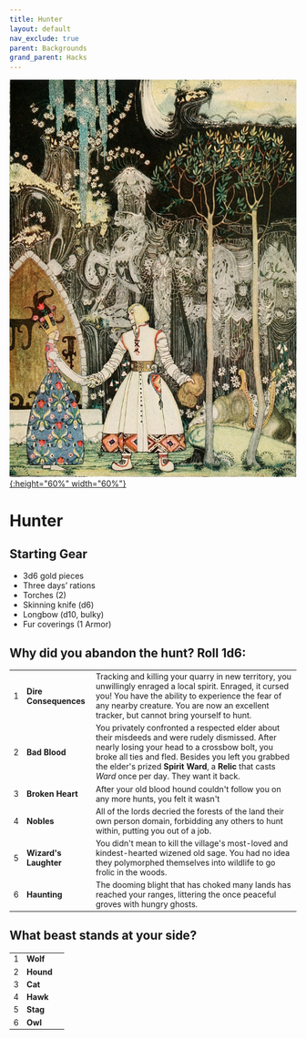 ```yaml
---
title: Hunter
layout: default
nav_exclude: true
parent: Backgrounds
grand_parent: Hacks
---
```


[![Alt text](/img/backgrounds/hunter.jpg "East of the Sun and West of the Moon, illustrated by Kay Nielsen"){:height="60%" width="60%"}](/img/backgrounds/hunter.jpg)

# Hunter


## Starting Gear

- 3d6 gold pieces
- Three days’ rations
- Torches (2)
- Skinning knife (d6)
- Longbow (d10, bulky)
- Fur coverings (1 Armor)

## Why did you abandon the hunt? Roll 1d6:

|      |                   |                                                              |
| ---- | ----------------- | ------------------------------------------------------------ |
| 1    | **Dire Consequences** | Tracking and killing your quarry in new territory, you unwillingly enraged a local spirit. Enraged, it cursed you! You have the ability to experience the fear of any nearby creature. You are now an excellent tracker, but cannot bring yourself to hunt. |
| 2    | **Bad Blood**  | You privately confronted a respected elder about their misdeeds and were rudely dismissed. After nearly losing your head to a crossbow bolt, you broke all ties and fled. Besides you left you grabbed the elder's prized **Spirit Ward**, a **Relic** that casts _Ward_ once per day. They want it back.| 
| 3    | **Broken Heart**      | After your old blood hound couldn't follow you on any more hunts, you felt it wasn't |
| 4    | **Nobles**            | All of the lords decried the forests of the land their own person domain, forbidding any others to hunt within, putting you out of a job. |
| 5    | **Wizard's Laughter** | You didn't mean to kill the village's most-loved and kindest-hearted wizened old sage. You had no idea they polymorphed themselves into wildlife to go frolic in the woods. |
| 6    | **Haunting**          | The dooming blight that has choked many lands has reached your ranges, littering the once peaceful groves with hungry ghosts. |

## What beast stands at your side?


|      |      |      |
| ---- | ---- | ---- |
| 1    |**Wolf** |      |
| 2    |**Hound** |      |
| 3    |**Cat** |      |
| 4    |**Hawk** |      |
| 5    |**Stag** |      |
| 6    |**Owl** |      |
